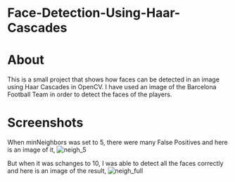 # Face-Detection-Using-Haar-Cascades

# About

This is a small project that shows how faces can be detected in an image using Haar Cascades in OpenCV. I have used an image of the Barcelona Football Team in order to detect the faces of the players.

# Screenshots

When minNeighbors was set to 5, there were many False Positives and here is an image of it, 
![neigh_5](https://user-images.githubusercontent.com/66258607/115353023-ab5c7000-a1d5-11eb-8b3d-67fe28d83871.PNG)

But when it was schanges to 10, I was able to detect all the faces correctly and here is an image of the result,
![neigh_full](https://user-images.githubusercontent.com/66258607/115353226-e52d7680-a1d5-11eb-931b-0b3fcf7b400e.PNG)




